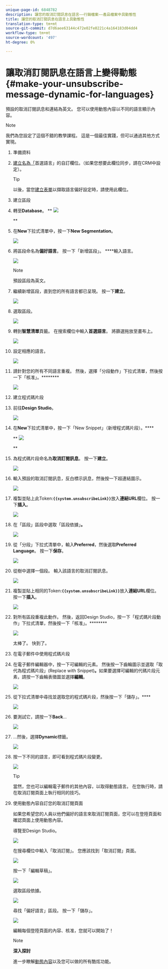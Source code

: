 ```yaml
---
unique-page-id: 6848782
description: 讓您的取消訂閱訊息在語言——行銷檔案——產品檔案中具動態性
title: 讓您的取消訂閱訊息在語言上具動態性
translation-type: tm+mt
source-git-commit: d7d6aee63144c472e02fe0221c4a164183d04dd4
workflow-type: tm+mt
source-wordcount: '497'
ht-degree: 0%

---
```



# 讓取消訂閱訊息在語言上變得動態{#make-your-unsubscribe-message-dynamic-for-languages}

預設的取消訂閱訊息和連結為英文。 您可以使用動態內容以不同的語言顯示內容。

>[!NOTE]
>
>我們為您設定了這個不錯的教學課程。 這是一個最佳實踐，但可以通過其他方式實現。

1. 準備資料
1. [建立名為「](../../../../product-docs/administration/field-management/create-a-custom-field-in-marketo.md)首選語言」的自訂欄位。（如果您想要此欄位同步，請在CRM中設定）。

   >[!TIP]
   >
   >以後，當您[建立表單](../../../../product-docs/demand-generation/forms/creating-a-form/create-a-form.md)以擷取語言偏好設定時，請使用此欄位。

1. 建立區段
1. 轉至&#x200B;**Database**。
** ![](assets/db.png)

   **

1. 在&#x200B;**New**&#x200B;下拉式清單中，按一下&#x200B;**New Segmentation**。

   ![](assets/two.png)

1. 將區段命名為&#x200B;**偏好語言**。 按一下「新增區段」。 ****&#x200B;輸入語言。

   ![](assets/image2015-3-9-8-3a33-3a44.png)

   >[!NOTE]
   >
   >預設區段為英文。

1. 繼續新增區段，直到您的所有語言都已呈現。 按一下&#x200B;**建立**。

   ![](assets/image2015-3-9-8-3a38-3a5.png)

1. 選取區段。

   ![](assets/image2015-3-9-8-3a38-3a17.png)

1. 轉到&#x200B;**智慧清單**&#x200B;頁籤。 在搜索欄位中輸入&#x200B;**首選語言**。 將篩選拖放至畫布上。

   ![](assets/six.png)

1. 設定相應的語言。

   ![](assets/seven.png)

1. 請針對您的所有不同語言重複。 然後，選擇「分段動作」下拉式清單，然後按一下「核准」。********

   ![](assets/image2015-3-9-8-3a39-3a36.png)

1. 建立程式碼片段
1. 前往&#x200B;**Design Studio**。

   ![](assets/ds.png)

1. 在&#x200B;**New**&#x200B;下拉式清單中，按一下「New Snippet」（新增程式碼片段）。****

   ** ![](assets/ten.png)

   **

1. 為程式碼片段命名為&#x200B;**取消訂閱訊息**。 按一下&#x200B;**建立**。

   ![](assets/image2015-3-9-8-3a40-3a54.png)

1. 輸入預設的取消訂閱訊息，反白標示訊息，然後按一下超連結圖示。

   ![](assets/image2015-3-9-8-3a41-3a47.png)

1. 複製並貼上此Token:**`{{system.unsubscribeLink}}`**&#x200B;放入&#x200B;**連結URL**&#x200B;欄位。 按一下&#x200B;**插入**。

   ![](assets/image2015-3-9-8-3a43-3a17.png)

1. 在「區段」區段中選取「區段依據」**。**

   ![](assets/image2015-3-9-8-3a44-3a16.png)

1. 從「分段」下拉式清單中，輸入&#x200B;**Preferred**，然後選取&#x200B;**Preferred Language**。 按一下&#x200B;**保存**。

   ![](assets/image2015-3-9-8-3a44-3a32.png)

1. 從樹中選擇一個段。 輸入該語言的取消訂閱訊息。

   ![](assets/image2015-3-9-8-3a45-3a43.png)

1. 複製並貼上相同的Token:**`{{system.unsubscribeLink}}`**&#x200B;放入&#x200B;**連結URL**&#x200B;欄位。 按一下&#x200B;**插入**。

   ![](assets/image2015-3-9-8-3a47-3a4.png)

1. 對所有區段重複此動作。 然後，返回Design Studio，按一下「程式碼片段動作」下拉式清單，然後按一下「核准」。********

   ![](assets/image2015-3-9-8-3a47-3a34.png)

   太棒了。 快到了。

1. 在電子郵件中使用程式碼片段
1. 在電子郵件編輯器中，按一下可編輯的元素。 然後按一下齒輪圖示並選取「取代為程式碼片段」(Replace with Snippet)**。**&#x200B;如果要選擇可編輯的代碼片段元素，請按一下齒輪表徵圖並選擇&#x200B;**編輯**。

   ![](assets/4.1.png)

1. 從下拉式清單中尋找並選取您的程式碼片段，然後按一下「儲存」。****

   ![](assets/image2015-3-9-8-3a50-3a16.png)

1. 要測試它，請按一下&#x200B;**Back**...

   ![](assets/4.3.png)

1. ...然後，選擇&#x200B;**Dynamic**&#x200B;標籤。

   ![](assets/4.4.png)

1. 按一下不同的語言，即可看到程式碼片段變更。

   ![](assets/4.5.png)

   >[!TIP]
   >
   >當然，您也可以編輯電子郵件的其他內容，以取得動態語言。 在您執行時，請在取消訂閱頁面上執行相同的技巧。

1. 使用動態內容自訂您的取消訂閱頁面

   如果您希望您的人員以他們偏好的語言來取消訂閱頁面，您可以在登陸頁面和確認頁面上使用動態內容。

   導覽至Design Studio。

   ![](assets/ds.png)

   在搜尋欄位中輸入「取消訂閱」。 您應該找到「取消訂閱」頁面。

   ![](assets/image2015-3-9-8-3a51-3a53.png)

   按一下「編輯草稿」。

   ![](assets/image2015-3-9-8-3a52-3a23.png)

   選取區段依據。

   ![](assets/image2015-3-9-8-3a52-3a57.png)

   尋找「偏好語言」區段。 按一下「儲存」。

   ![](assets/image2015-3-9-8-3a53-3a54.png)

   編輯每個登陸頁面的內容、核准，您就可以開始了！

   >[!NOTE]
   >
   >**深入探討**
   >
   >
   >進一步瞭解[動態內容](../../../../product-docs/personalization/segmentation-and-snippets/segmentation/understanding-dynamic-content.md)以及您可以做的所有酷炫功能。

